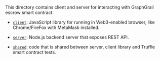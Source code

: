 This directory contains client and server for interacting with GraphGrail escrow smart contract.

* [`client`](client): JavaScript library for running in Web3-enabled browser, like Chrome/FireFox with MetaMask installed.

* [`server`](server): Node.js backend server that exposes REST API.

* [`shared`](shared): code that is shared between server, client library and Truffle smart contract tests.
